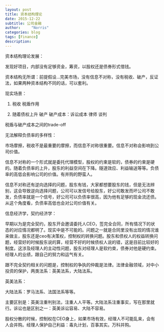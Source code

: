 ```yaml
---
layout: post
title: 资本结构理论
date: 2015-12-22
subtitle: 公司金融
author:     "Norris"
categories: blog
tags: [Finance]
description: 
---
```


资本结构理论发展：

发现好项目，内部没有足够资金，筹资，以股权还是债券形式借钱。

资本结构无所谓：前提假设…完美市场，没有信息不对称，没有税收、破产，反证法，如果两种资本结构不同的话，可以套利。

现实场景：

1. 税收 税盾作用

2. 随着债权上升 破产 破产成本：诉讼成本 律师 谈判

税盾与破产成本之间的trade-off

无法解释负债率的多样性：

市场摩擦，税收不是最重要的摩擦，而信息不对称很重要。信息不对称会影响到公司价值。

信息不对称的一个形式就是委托代理模型，股权的约束是软的，债券的约束是硬的。随着负债率的上升，股东的利益空间在下降。隧道效应、利益输送等等。负债率的高低会影响公司的价值。有并购的野蛮人。

信息不对称还有逆向选择的问题，股东有钱，大家都想要股东的钱，但是无法辨别，这会导致逆向选择问题，公司可以发信号给股东，好公司敢发而坏公司不敢发，负债率就是一个信号，好公司可以负债率很高，因为他有足够的现金流还债。从这个角度看，负债率高低也会对公司价值有关。

信息经济学，契约经济学：

早期以为是完全契约，股东开会邀请委托人CEO，签完全合同，所有情况下的状态的对应情况都明了。现实中是不可能的。问题之一就是合同里没有出现的情况谁来做主，股东还是ceo有决策权，控制权的转换问题。股东和债权人的权益转换问题，经营好的时候股东说的算，经营不好的时候债权人说的错，这是目前比较好的制度。这涉及经理人的主动性问题，股东对经理人是软约束，债券对他是硬约束。经理人的业绩，跟自己的努力和运气有关。

跟不完全契约相关的问题是，控制权的争执的仲裁是法律。法律金融领域，对中小投资的保护，两类法系：英美法系，大陆法系。

英美法系：


大陆法系：罗马法系、法国法系等等。

主要区别是：英美注重判别法，注重人人平等。大陆法系注重事实，写在那里就行。诉讼也是区别之一：英美诉讼容易、大陆不容易。

股权分散的时候，控制权在CEO身上，如果市场有效，经理人不可能乱来，会有人会并购。经理人保护自己利益：毒丸计划，百事其实。万科并购。
